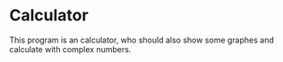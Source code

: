 # Calculator

This program is an calculator, who should also show some graphes and calculate with complex numbers.
